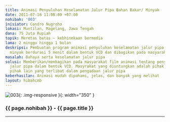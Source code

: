 ```yaml
---
title: Animasi Penyuluhan Keselamatan Jalur Pipa Bahan Bakar/ Minyak
date: 2011-07-16 11:08:00 +07:00
nohibah: '003'
inisiator: Condro Nugroho
lokasi: Muntilan, Magelang, Jawa Tengah
dana: 75 Juta Rupiah
topik: Meretas batas – kebhinekaan bermedia
lama: 2 minggu hingga 1 bulan
deskripsi: Pembuatan program animasi penyuluhan keselamatan jalur pipa bahan bakar/
  minyak berdurasi 5 menit dalam bentuk VCD dan dibagikan pada masyarakat
masalah: Bahaya serta keselamatan jalur pipa
solusi: Memberikan/membagikan pada masyarakat film animasi tentang penyuluhan keselamatan
  jalur pipa dalam bentuk VCD. Masyrakat yang diuntungkan adalah pihak Pertamina dan
  pihak lain yang terlibat dalam pengadaan jalur pipa
keberhasilan: Animasi mudah dipahami, jelas, dan banyak yang melihat
layout: hibahcmb
---
```


![003](/static/img/hibahcmb/003.png){: .img-responsive }{: width="350" }

### {{ page.nohibah }} - {{ page.title }}

---
